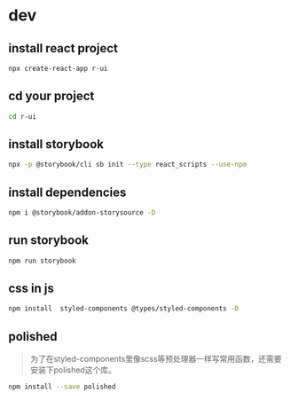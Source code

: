 # dev

## install react project

```sh
npx create-react-app r-ui
```

## cd your project

```sh
cd r-ui
```

## install storybook

```sh
npx -p @storybook/cli sb init --type react_scripts --use-npm
```

## install dependencies

```sh
npm i @storybook/addon-storysource -D
```

## run storybook

```sh
npm run storybook
```

## css in js

```sh
npm install  styled-components @types/styled-components -D
```
## polished

> 为了在styled-components里像scss等预处理器一样写常用函数，还需要安装下polished这个库。

```sh
npm install --save polished
```